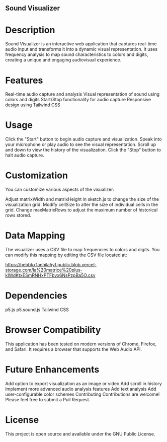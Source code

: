 ## Sound Visualizer
# Description
Sound Visualizer is an interactive web application that captures real-time audio input and transforms it into a dynamic visual representation. It uses frequency analysis to map sound characteristics to colors and digits, creating a unique and engaging audiovisual experience.

# Features
Real-time audio capture and analysis
Visual representation of sound using colors and digits
Start/Stop functionality for audio capture
Responsive design using Tailwind CSS

# Usage
Click the "Start" button to begin audio capture and visualization.
Speak into your microphone or play audio to see the visual representation.
Scroll up and down to view the history of the visualization.
Click the "Stop" button to halt audio capture.

# Customization
You can customize various aspects of the visualizer:

Adjust matrixWidth and matrixHeight in sketch.js to change the size of the visualization grid.
Modify cellSize to alter the size of individual cells in the grid.
Change maxMatrixRows to adjust the maximum number of historical rows stored.
# Data Mapping
The visualizer uses a CSV file to map frequencies to colors and digits. You can modify this mapping by editing the CSV file located at:

https://hebbkx1anhila5yf.public.blob.vercel-storage.com/la%20matrice%20plus-kIWdKtxESmRNHxPTFbvx6NsPzpBa5O.csv

# Dependencies
p5.js
p5.sound.js
Tailwind CSS

# Browser Compatibility
This application has been tested on modern versions of Chrome, Firefox, and Safari. It requires a browser that supports the Web Audio API.

# Future Enhancements
Add option to export visualization as an image or video
Add scroll in history
Implement more advanced audio analysis features
Add text analysis
Add user-configurable color schemes
Contributing
Contributions are welcome! Please feel free to submit a Pull Request.

# License
This project is open source and available under the GNU Public License.
